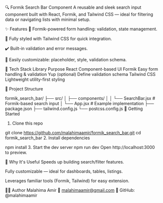 🔍 Formik Search Bar Component
A reusable and sleek search input component built with React, Formik, and Tailwind CSS — ideal for filtering data or navigating lists with minimal setup.

✨ Features
🔄 Formik-powered form handling: validation, state management.

🎨 Fully styled with Tailwind CSS for quick integration.

✔️ Built-in validation and error messages.

🔧 Easily customizable: placeholder, style, validation schema.

🧱 Tech Stack
Library	Purpose
React	Component-based UI
Formik	Easy form handling & validation
Yup (optional)	Define validation schema
Tailwind CSS	Lightweight utility-first styling

📁 Project Structure

formik_search_bar/
├── src/
│   ├── components/
│   │   └── SearchBar.jsx         # Formik-based search input
│   └── App.jsx                   # Example implementation
├── package.json
├── tailwind.config.js
└── postcss.config.js
🚀 Getting Started
1. Clone this repo

git clone https://github.com/malahimaamir/formik_search_bar.git
cd formik_search_bar
2. Install dependencies

npm install
3. Start the dev server
npm run dev
Open http://localhost:3000 to preview.

🎯 Why It's Useful
Speeds up building search/filter features.

Fully customizable — ideal for dashboards, tables, listings.

Leverages familiar tools (Formik, Tailwind) for easy extension.

🙋‍♀️ Author
Malahima Amir
📧 malahimaamir@gmail.com
🔗 GitHub: @malahimaamir

